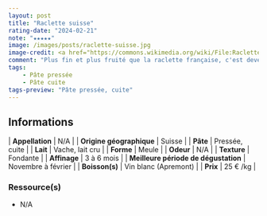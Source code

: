 ```yaml
---
layout: post
title: "Raclette suisse"
rating-date: "2024-02-21"
note: "★★★★★"
image: /images/posts/raclette-suisse.jpg
image-credit: <a href="https://commons.wikimedia.org/wiki/File:Raclette_-_001.jpg">Martin Steiger</a>, CC0, via Wikimedia Commons
comment: "Plus fin et plus fruité que la raclette française, c'est devenu le fromage de mes raclettes !"
tags:
    - Pâte pressée
    - Pâte cuite
tags-preview: "Pâte pressée, cuite"
---
```


## Informations

| **Appellation** | N/A |
| **Origine géographique** | Suisse |
| **Pâte** | Pressée, cuite |
| **Lait** | Vache, lait cru |
| **Forme** | Meule |
| **Odeur** | N/A |
| **Texture** | Fondante |
| **Affinage** | 3 à 6 mois |
| **Meilleure période de dégustation** | Novembre à février |
| **Boisson(s)** | Vin blanc (Apremont) |
| **Prix** | 25 € /kg |

### Ressource(s)
* N/A